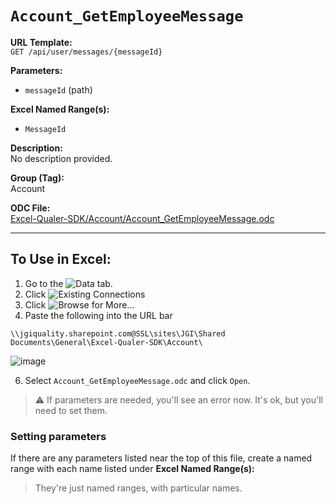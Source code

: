 # `Account_GetEmployeeMessage`

**URL Template:**  
`GET /api/user/messages/{messageId}`

**Parameters:**  
- `messageId` (path)

**Excel Named Range(s):**  
- `MessageId`

**Description:**  
No description provided.

**Group (Tag):**  
Account

**ODC File:**  
[Excel-Qualer-SDK/Account/Account_GetEmployeeMessage.odc](https://github.com/Johnson-Gage-Inspection-Inc/qualer-sdk-odc/blob/main/Excel-Qualer-SDK/Account/Account_GetEmployeeMessage.odc)

---

To Use in Excel:
---

1. Go to the ![`Data`](https://github.com/user-attachments/assets/da437a70-57b3-4c5b-bb01-4910ece19ed1)
 tab.
3. Click ![Existing Connections](https://github.com/user-attachments/assets/a2f1ed67-b2e0-4c23-ac90-68c870e60289)
4. Click ![`Browse for More...`](https://github.com/user-attachments/assets/8e698494-6865-41e7-b6fa-043aea81809a)
5. Paste the following into the URL bar
```
\\jgiquality.sharepoint.com@SSL\sites\JGI\Shared Documents\General\Excel-Qualer-SDK\Account\
```

![image](https://github.com/user-attachments/assets/1e1a8d87-0377-446d-aaf5-d78562991db3)

6. Select `Account_GetEmployeeMessage.odc` and click `Open`.

> ⚠️ If parameters are needed, you'll see an error now. It's ok, but you'll need to set them.

### Setting parameters
If there are any parameters listed near the top of this file, create a named range with each name listed under **Excel Named Range(s):**
> They're just named ranges, with particular names.
